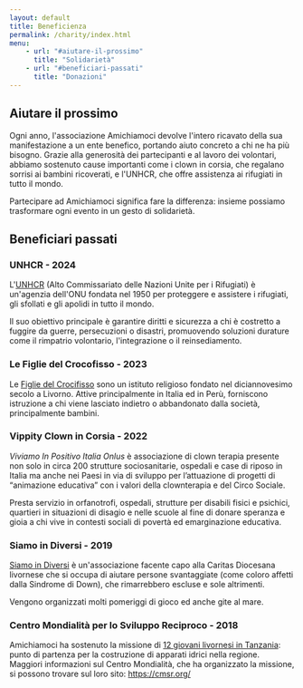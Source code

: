 ```yaml
---
layout: default
title: Beneficienza
permalink: /charity/index.html
menu:
    - url: "#aiutare-il-prossimo"
      title: "Solidarietà"
    - url: "#beneficiari-passati"
      title: "Donazioni"
---
```


## Aiutare il prossimo
Ogni anno, l'associazione Amichiamoci devolve l'intero ricavato della sua manifestazione a un ente benefico, portando aiuto concreto a chi ne ha più bisogno. Grazie alla generosità dei partecipanti e al lavoro dei volontari, abbiamo sostenuto cause importanti come i clown in corsia, che regalano sorrisi ai bambini ricoverati, e l'UNHCR, che offre assistenza ai rifugiati in tutto il mondo.

Partecipare ad Amichiamoci significa fare la differenza: insieme possiamo trasformare ogni evento in un gesto di solidarietà.

## Beneficiari passati

### UNHCR - 2024
L'[UNHCR](https://www.unhcr.org/it/) (Alto Commissariato delle Nazioni Unite per i Rifugiati) è
un'agenzia dell'ONU fondata nel 1950 per proteggere e assistere i rifugiati,
gli sfollati e gli apolidi in tutto il mondo.

Il suo obiettivo principale è garantire diritti e sicurezza a chi è costretto a fuggire da guerre, persecuzioni o disastri, promuovendo soluzioni durature come il rimpatrio volontario, l'integrazione o il reinsediamento.

### Le Figlie del Crocofisso - 2023
Le [Figlie del Crocifisso](https://it.wikipedia.org/wiki/Figlie_del_Crocifisso) 
sono un istituto religioso fondato nel diciannovesimo secolo a Livorno.
Attive principalmente in Italia ed in Perù, forniscono istruzione a chi viene lasciato indietro o abbandonato dalla società, principalmente bambini.

### Vippity Clown in Corsia - 2022
*Viviamo In Positivo Italia Onlus* è associazione di clown terapia
presente non solo in circa 200 strutture sociosanitarie, ospedali e case di riposo in Italia ma anche nei Paesi in via di sviluppo per l’attuazione di progetti di “animazione educativa” con i valori della clownterapia e del Circo Sociale.

Presta servizio in orfanotrofi, ospedali, strutture per disabili fisici e psichici, quartieri in situazioni di disagio e nelle scuole al fine di donare speranza e gioia a chi vive in contesti sociali di povertà ed emarginazione educativa.

### Siamo in Diversi - 2019
[Siamo in Diversi](http://www.siamoindiversi.it/) è un'associazione facente capo alla 
Caritas Diocesana livornese che si occupa di aiutare persone svantaggiate (come coloro affetti dalla Sindrome di Down), che rimarrebbero escluse e sole altrimenti.

Vengono organizzati molti pomeriggi di gioco ed anche gite al mare.

### Centro Mondialità per lo Sviluppo Reciproco - 2018
Amichiamoci ha sostenuto la missione di [12 giovani livornesi in Tanzania](https://cmsr.org/campagne/kilimaji/):
punto di partenza per la costruzione di apparati idrici nella regione.
Maggiori informazioni sul Centro Mondialità, che ha organizzato la missione, si possono trovare sul loro sito:
<https://cmsr.org/>
